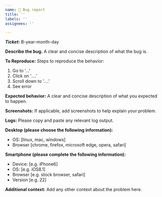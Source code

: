 ```yaml
---
name: 🐞 Bug report
title: ''
labels: ''
assignees: ''

---
```


***Ticket:*** B-year-month-day

**Describe the bug.**
A clear and concise description of what the bug is.

**To Reproduce:**
Steps to reproduce the behavior:
1. Go to '...'
2. Click on '....'
3. Scroll down to '....'
4. See error

**Expected behavior:**
A clear and concise description of what you expected to happen.

**Screenshots:**
If applicable, add screenshots to help explain your problem.

**Logs:**
Please copy and paste any relevant log output.

**Desktop (please choose the following information):**
 - OS: [linux, mac, windows]
 - Browser [chrome, firefox, microsoft edge, opera, safari]

**Smartphone (please complete the following information):**
 - Device: [e.g. iPhone6]
 - OS: [e.g. iOS8.1]
 - Browser [e.g. stock browser, safari]
 - Version [e.g. 22]

**Additional context:**
Add any other context about the problem here.
